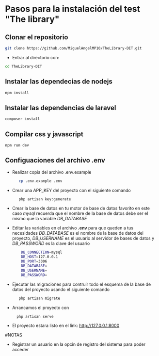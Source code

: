 # Pasos para la instalación del test "The library"

## Clonar el repositorio

```bash
git clone https://github.com/MiguelAngelMP10/TheLibrary-DIT.git
```

-   Entrar al directorio con:

```bash
cd TheLibrary-DIT
```

## Instalar las dependecias de nodejs

```bash
npm install
```

## Instalar las dependencias de laravel

```bash
composer install
```

## Compilar css y javascript

```bash
npm run dev

```

## Configuaciones del archivo .env

-   Realizar copia del archivo .env.example
    ```bash
       cp .env.example .env
    ```
-   Crear una APP_KEY del proyecto con el siguiente comando
    ```bash
       php artisan key:generate
    ```
-   Crear la base de datos en tu motor de base de datos favorito en este caso _mysql_ recuerda que el nombre de la base de datos debe ser el mismo que la variable _DB_DATABASE_

*   Editar las variables en el archivo **.env** para que queden a tus necesidades
    _DB_DATABASE_ es el nombre de la base de datos del proyecto, _DB_USERNAME_ es el usuario al servidor de bases de datos y _DB_PASSWORD_ es la clave del usuario

    ```bash
        DB_CONNECTION=mysql
        DB_HOST=127.0.0.1
        DB_PORT=3306
        DB_DATABASE=
        DB_USERNAME=
        DB_PASSWORD=
    ```

-   Ejecutar las migraciones para contruir todo el esquema de la base de datos del proyecto usando el siguiente comando

    ```bash
       php artisan migrate
    ```

-   Arrancamos el proyecto con
    ```bash
      php artisan serve
    ```
-   El proyecto estara listo en el link: http://127.0.0.1:8000

#NOTAS

-   Registrar un usuario en la opcin de registro del sistema para poder acceder
